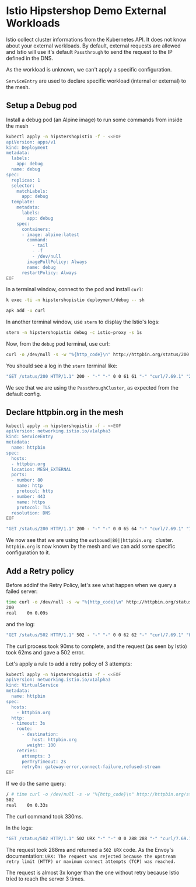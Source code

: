 # Istio Hipstershop Demo External Workloads

Istio collect cluster informations from the Kubernetes API. It does not know about your external workloads.
By default, external requests are allowed and Istio will use it's default `Passthrough` to send the request to the IP defined in the DNS.

As the workload is unknown, we can't apply a specific configuration.

`ServiceEntry` are used to declare specific workload (internal or external) to the mesh.

## Setup a Debug pod

Install a debug pod (an Alpine image) to run some commands from inside the mesh

```bash
kubectl apply -n hipstershopistio -f - <<EOF
apiVersion: apps/v1
kind: Deployment
metadata:
  labels:
    app: debug
  name: debug
spec:
  replicas: 1
  selector:
    matchLabels:
      app: debug
  template:
    metadata:
      labels:
        app: debug
    spec:
      containers:
      - image: alpine:latest
        command:
          - tail
          - -f
          - /dev/null
        imagePullPolicy: Always
        name: debug
      restartPolicy: Always
EOF
```

In a terminal window, connect to the pod and install `curl`:

```bash
k exec -ti -n hipstershopistio deployment/debug -- sh

apk add -u curl
```

In another terminal window, use `stern` to display the Istio's logs:

```bash 
stern -n hipstershopistio debug -c istio-proxy -s 1s
```

Now, from the `debug` pod terminal, use curl:

```bash
curl -o /dev/null -s -w "%{http_code}\n" http://httpbin.org/status/200
```

You should see a log in the `stern` terminal like:

```bash
"GET /status/200 HTTP/1.1" 200 - "-" "-" 0 0 61 61 "-" "curl/7.69.1" "2b083806-d7ad-98f7-8c73-df8b0c42d7ca" "httpbin.org" "52.87.75.66:80" PassthroughCluster 10.36.2.19:34374 52.87.75.66:80 10.36.2.19:34372 - allow_any
```

We see that we are using the `PassthroughCluster`, as expected from the default config.

## Declare httpbin.org in the mesh

```bash
kubectl apply -n hipstershopistio -f - <<EOF
apiVersion: networking.istio.io/v1alpha3
kind: ServiceEntry
metadata:
  name: httpbin
spec:
  hosts:
  - httpbin.org
  location: MESH_EXTERNAL
  ports:
  - number: 80
    name: http
    protocol: http
  - number: 443
    name: https
    protocol: TLS
  resolution: DNS
EOF
```

```bash
"GET /status/200 HTTP/1.1" 200 - "-" "-" 0 0 65 64 "-" "curl/7.69.1" "7cf1e375-56d0-9943-b835-ba626f84f974" "httpbin.org" "52.87.75.66:80" outbound|80||httpbin.org 10.36.2.19:35786 52.5.146.135:80 10.36.2.19:34898 - default
```

We now see that we are using the `outbound|80||httpbin.org ` cluster. `httpbin.org` is now known by the mesh and we can add some specific configuration to it.

## Add a Retry policy

Before addinf the Retry Policy, let's see what happen when we query a failed server:

```bash
time curl -o /dev/null -s -w "%{http_code}\n" http://httpbin.org/status/502
200
real	0m 0.09s
```

and the log:
```bash
"GET /status/502 HTTP/1.1" 502 - "-" "-" 0 0 62 62 "-" "curl/7.69.1" "b998a13c-7ae0-9562-a62a-b7400682418e" "httpbin.org" "52.87.75.66:80" outbound|80||httpbin.org 10.36.2.19:37242 54.236.246.173:80 10.36.2.19:52688 - default
```

The curl process took 90ms to complete, and the request (as seen by Istio) took 62ms and gave a 502 error.

Let's apply a rule to add a retry policy of 3 attempts: 

```bash
kubectl apply -n hipstershopistio -f - <<EOF
apiVersion: networking.istio.io/v1alpha3
kind: VirtualService
metadata:
  name: httpbin
spec:
  hosts:
    - httpbin.org
  http:
  - timeout: 3s
    route:
      - destination:
          host: httpbin.org
        weight: 100
    retries:
      attempts: 3
      perTryTimeout: 2s
      retryOn: gateway-error,connect-failure,refused-stream
EOF
```

If we do the same query:

```bash
/ # time curl -o /dev/null -s -w "%{http_code}\n" http://httpbin.org/status/502
502
real	0m 0.33s
```

The curl command took 330ms.

In the logs: 

```bash
"GET /status/502 HTTP/1.1" 502 URX "-" "-" 0 0 288 288 "-" "curl/7.69.1" "065aeaef-efe2-96ff-b3be-60ccff46fee6" "httpbin.org" "52.87.75.66:80" outbound|80||httpbin.org 10.36.2.19:38084 52.5.146.135:80 10.36.2.19:37194 - -
```

The request took 288ms and returned a `502 URX` code. As the Envoy's documentation: `URX: The request was rejected because the upstream retry limit (HTTP) or maximum connect attempts (TCP) was reached.`

The request is almost 3x longer than the one without retry because Istio tried to reach the server 3 times.


